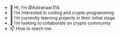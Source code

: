 - 👋 Hi, I’m @Astranaar314
- 👀 I’m interested in coding and crypto programming
- 🌱 I’m currently learning projects in their initial stage
- 💞️ I’m looking to collaborate on crypto community 
- 📫 How to reach me: 

<!---
Astranaar314/Astranaar314 is a ✨ special ✨ repository because its `README.md` (this file) appears on your GitHub profile.
You can click the Preview link to take a look at your changes.
--->
